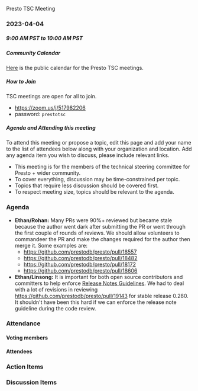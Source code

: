 Presto TSC Meeting

### 2023-04-04
##### 9:00 AM PST to 10:00 AM PST

##### Community Calendar

[Here](https://calendar.google.com/calendar/embed?src=linuxfoundation.org_vrjlva5b0u73ps75fvnv5sasi4%40group.calendar.google.com&ctz=America%2FChicago) is the public calendar for the Presto TSC meetings.

##### How to Join

TSC meetings are open for all to join.

* https://zoom.us/j/517982206
* password: `prestotsc`

##### Agenda and Attending this meeting

To attend this meeting or propose a topic, edit this page and add your name to the list of attendees below along with your organization and location. Add any agenda item you wish to discuss, please include relevant links.

* This meeting is for the members of the technical steering committee for Presto + wider community.
* To cover everything, discussion may be time-constrained per topic.
* Topics that require less discussion should be covered first.
* To respect meeting size, topics should be relevant to the agenda.

### Agenda
* **Ethan/Rohan:** Many PRs were 90%+ reviewed but became stale because the author went dark after submitting the PR or went through the first couple of rounds of reviews. We should allow volunteers to commandeer the PR and make the changes required for the author then merge it. Some examples are:
  - https://github.com/prestodb/presto/pull/18557
  - https://github.com/prestodb/presto/pull/18482
  - https://github.com/prestodb/presto/pull/18172
  - https://github.com/prestodb/presto/pull/18606
* **Ethan/Linsong:** It is important for both open source contributors and committers to help enforce [Release Notes Guidelines](https://github.com/prestodb/presto/wiki/Release-Notes-Guidelines). We had to deal with a lot of revisions in reviewing https://github.com/prestodb/presto/pull/19143 for stable release 0.280. It shouldn't have been this hard if we can enforce the release note guideline during the code review.

### Attendance
#### Voting members

#### Attendees

### Action Items

### Discussion Items
